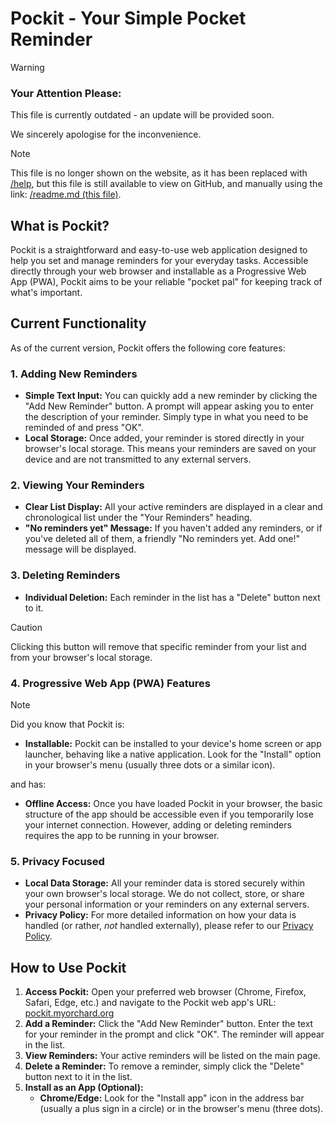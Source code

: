 # Pockit - Your Simple Pocket Reminder

>[!WARNING]
>### Your Attention Please: 
>This file is currently outdated - an update will be provided soon.
>
>We sincerely apologise for the inconvenience. 
<!-- The [/help](/help.html) file is the most up-to-date version alternative to this README file.  -->

>[!NOTE]
This file is no longer shown on the website, as it has been replaced with [/help](/help.html), but this file is still available to view on GitHub, and manually using the link: [/readme.md (this file)](/readme.md). 

## What is Pockit?

Pockit is a straightforward and easy-to-use web application designed to help you set and manage reminders for your everyday tasks. Accessible directly through your web browser and installable as a Progressive Web App (PWA), Pockit aims to be your reliable "pocket pal" for keeping track of what's important.

## Current Functionality

As of the current version, Pockit offers the following core features:

### 1. Adding New Reminders

* **Simple Text Input:** You can quickly add a new reminder by clicking the "Add New Reminder" button. A prompt will appear asking you to enter the description of your reminder. Simply type in what you need to be reminded of and press "OK".
* **Local Storage:** Once added, your reminder is stored directly in your browser's local storage. This means your reminders are saved on your device and are not transmitted to any external servers.

### 2. Viewing Your Reminders

* **Clear List Display:** All your active reminders are displayed in a clear and chronological list under the "Your Reminders" heading.
* **"No reminders yet" Message:** If you haven't added any reminders, or if you've deleted all of them, a friendly "No reminders yet. Add one!" message will be displayed.

### 3. Deleting Reminders

* **Individual Deletion:** Each reminder in the list has a "Delete" button next to it. 
>[!CAUTION]
> Clicking this button will remove that specific reminder from your list and from your browser's local storage.

### 4. Progressive Web App (PWA) Features

>[!NOTE]
> Did you know that Pockit is: 
>* **Installable:** Pockit can be installed to your device's home screen or app launcher, behaving like a native application. Look for the "Install" option in your browser's menu (usually three dots or a similar icon).
>
>and has: 
>* **Offline Access:** Once you have loaded Pockit in your browser, the basic structure of the app should be accessible even if you temporarily lose your internet connection. However, adding or deleting reminders requires the app to be running in your browser.

### 5. Privacy Focused

* **Local Data Storage:** All your reminder data is stored securely within your own browser's local storage. We do not collect, store, or share your personal information or your reminders on any external servers.
* **Privacy Policy:** For more detailed information on how your data is handled (or rather, *not* handled externally), please refer to our [Privacy Policy](privacy.html).

## How to Use Pockit

1.  **Access Pockit:** Open your preferred web browser (Chrome, Firefox, Safari, Edge, etc.) and navigate to the Pockit web app's URL: [pockit.myorchard.org](https://pockit.myorchard.org)
2.  **Add a Reminder:** Click the "Add New Reminder" button. Enter the text for your reminder in the prompt and click "OK". The reminder will appear in the list.
3.  **View Reminders:** Your active reminders will be listed on the main page.
4.  **Delete a Reminder:** To remove a reminder, simply click the "Delete" button next to it in the list.
5.  **Install as an App (Optional):**
    * **Chrome/Edge:** Look for the "Install app" icon in the address bar (usually a plus sign in a circle) or in the browser's menu (three dots).
